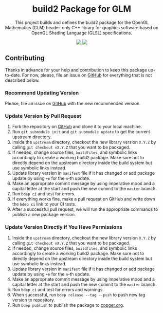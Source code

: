 <h1 align="center">
    build2 Package for GLM
</h1>

<p align="center">
    This project builds and defines the build2 package for the OpenGL Mathematics (GLM) header-only C++ library for graphics software based on OpenGL Shading Language (GLSL) specifications.
</p>

<p align="center">
    <a href="https://cppget.org/glm">
        <img src="https://img.shields.io/website/https/cppget.org/glm.svg?down_message=offline&label=cppget.org&style=for-the-badge&up_color=blue&up_message=online">
    </a>
    <a href="https://queue.cppget.org/glm">
        <img src="https://img.shields.io/website/https/queue.cppget.org/glm.svg?down_message=empty&down_color=blue&label=queue.cppget.org&style=for-the-badge&up_color=orange&up_message=running">
    </a>
</p>

## Contributing
Thanks in advance for your help and contribution to keep this package up-to-date.
For now, please, file an issue on [GitHub](https://github.com/build2-packaging/glm/issues) for everything that is not described below.

### Recommend Updating Version
Please, file an issue on [GitHub](https://github.com/build2-packaging/glm/issues) with the new recommended version.

### Update Version by Pull Request
1. Fork the repository on [GitHub](https://github.com/build2-packaging/glm) and clone it to your local machine.
2. Run `git submodule init` and `git submodule update` to get the current upstream directory.
3. Inside the `upstream` directory, checkout the new library version `X.Y.Z` by calling `git checkout vX.Y.Z` that you want to be packaged.
4. If needed, change source files, `buildfiles`, and symbolic links accordingly to create a working build2 package. Make sure not to directly depend on the upstream directory inside the build system but use symbolic links instead.
5. Update library version in `manifest` file if it has changed or add package update by using `+n` for the `n`-th update.
6. Make an appropriate commit message by using imperative mood and a capital letter at the start and push the new commit to the `master` branch.
7. Run `bdep ci` and test for errors.
8. If everything works fine, make a pull request on GitHub and write down the `bdep ci` link to your CI tests.
9. After a successful pull request, we will run the appropriate commands to publish a new package version.

### Update Version Directly if You Have Permissions
1. Inside the `upstream` directory, checkout the new library version `X.Y.Z` by calling `git checkout vX.Y.Z` that you want to be packaged.
2. If needed, change source files, `buildfiles`, and symbolic links accordingly to create a working build2 package. Make sure not to directly depend on the upstream directory inside the build system but use symbolic links instead.
3. Update library version in `manifest` file if it has changed or add package update by using `+n` for the `n`-th update.
4. Make an appropriate commit message by using imperative mood and a capital letter at the start and push the new commit to the `master` branch.
5. Run `bdep ci` and test for errors and warnings.
6. When successful, run `bdep release --tag --push` to push new tag version to repository.
7. Run `bdep publish` to publish the package to [cppget.org](https://cppget.org).
